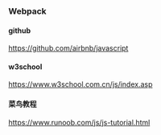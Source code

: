 ### Webpack

#### github
https://github.com/airbnb/javascript
#### w3school
https://www.w3school.com.cn/js/index.asp
#### 菜鸟教程
https://www.runoob.com/js/js-tutorial.html
